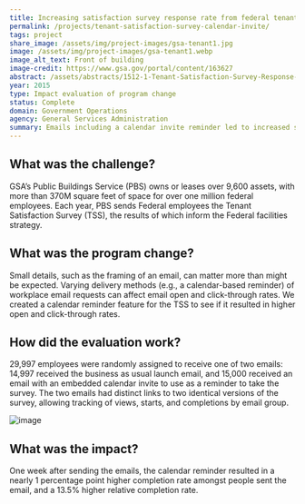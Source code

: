 ```yaml
---
title: Increasing satisfaction survey response rate from federal tenants - calendar invite
permalink: /projects/tenant-satisfaction-survey-calendar-invite/
tags: project
share_image: /assets/img/project-images/gsa-tenant1.jpg
image: /assets/img/project-images/gsa-tenant1.webp
image_alt_text: Front of building
image-credit: https://www.gsa.gov/portal/content/163627
abstract: /assets/abstracts/1512-1-Tenant-Satisfaction-Survey-Response-Calendar-Invite.pdf
year: 2015
type: Impact evaluation of program change
status: Complete
domain: Government Operations
agency: General Services Administration
summary: Emails including a calendar invite reminder led to increased survey responses from federal employees
---
```


## What was the challenge?
GSA’s Public Buildings Service (PBS) owns or leases over 9,600 assets, with more than 370M square feet of space for over one million federal employees. Each year, PBS sends Federal employees the Tenant Satisfaction Survey (TSS), the results of which inform the Federal facilities strategy.

## What was the program change?
Small details, such as the framing of an email, can matter more than might be expected. Varying delivery methods (e.g., a calendar-based reminder) of workplace email requests can affect email open and click-through rates. We created a calendar reminder feature for the TSS to see if it resulted in higher open and click-through rates.

## How did the evaluation work?
29,997 employees were randomly assigned to receive one of two emails: 14,997 received the business as usual launch email, and 15,000 received an email with an embedded calendar invite to use as a reminder to take the survey. The two emails had distinct links to two identical versions of the survey, allowing tracking of views, starts, and completions by email group.

![image]({{site.baseurl}}/assets/img/project-images/1512-1-graph.webp)

## What was the impact?
One week after sending the emails, the calendar reminder resulted in a nearly 1 percentage point higher completion rate amongst people sent the email, and a 13.5% higher relative completion rate.
